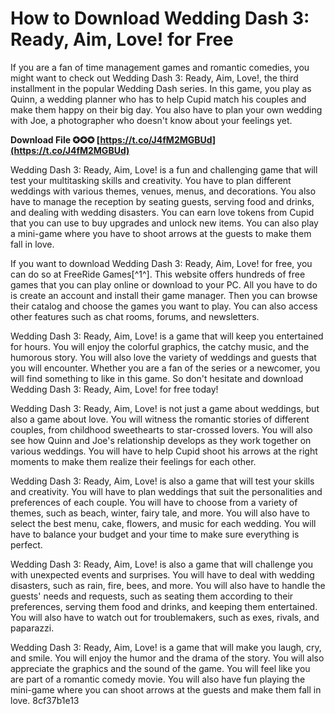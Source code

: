 # How to Download Wedding Dash 3: Ready, Aim, Love! for Free
 
If you are a fan of time management games and romantic comedies, you might want to check out Wedding Dash 3: Ready, Aim, Love!, the third installment in the popular Wedding Dash series. In this game, you play as Quinn, a wedding planner who has to help Cupid match his couples and make them happy on their big day. You also have to plan your own wedding with Joe, a photographer who doesn't know about your feelings yet.
 
**Download File ✪✪✪ [https://t.co/J4fM2MGBUd](https://t.co/J4fM2MGBUd)**


 
Wedding Dash 3: Ready, Aim, Love! is a fun and challenging game that will test your multitasking skills and creativity. You have to plan different weddings with various themes, venues, menus, and decorations. You also have to manage the reception by seating guests, serving food and drinks, and dealing with wedding disasters. You can earn love tokens from Cupid that you can use to buy upgrades and unlock new items. You can also play a mini-game where you have to shoot arrows at the guests to make them fall in love.
 
If you want to download Wedding Dash 3: Ready, Aim, Love! for free, you can do so at FreeRide Games[^1^]. This website offers hundreds of free games that you can play online or download to your PC. All you have to do is create an account and install their game manager. Then you can browse their catalog and choose the games you want to play. You can also access other features such as chat rooms, forums, and newsletters.
 
Wedding Dash 3: Ready, Aim, Love! is a game that will keep you entertained for hours. You will enjoy the colorful graphics, the catchy music, and the humorous story. You will also love the variety of weddings and guests that you will encounter. Whether you are a fan of the series or a newcomer, you will find something to like in this game. So don't hesitate and download Wedding Dash 3: Ready, Aim, Love! for free today!
  
Wedding Dash 3: Ready, Aim, Love! is not just a game about weddings, but also a game about love. You will witness the romantic stories of different couples, from childhood sweethearts to star-crossed lovers. You will also see how Quinn and Joe's relationship develops as they work together on various weddings. You will have to help Cupid shoot his arrows at the right moments to make them realize their feelings for each other.
 
Wedding Dash 3: Ready, Aim, Love! is also a game that will test your skills and creativity. You will have to plan weddings that suit the personalities and preferences of each couple. You will have to choose from a variety of themes, such as beach, winter, fairy tale, and more. You will also have to select the best menu, cake, flowers, and music for each wedding. You will have to balance your budget and your time to make sure everything is perfect.
 
Wedding Dash 3: Ready, Aim, Love! is also a game that will challenge you with unexpected events and surprises. You will have to deal with wedding disasters, such as rain, fire, bees, and more. You will also have to handle the guests' needs and requests, such as seating them according to their preferences, serving them food and drinks, and keeping them entertained. You will also have to watch out for troublemakers, such as exes, rivals, and paparazzi.
 
Wedding Dash 3: Ready, Aim, Love! is a game that will make you laugh, cry, and smile. You will enjoy the humor and the drama of the story. You will also appreciate the graphics and the sound of the game. You will feel like you are part of a romantic comedy movie. You will also have fun playing the mini-game where you can shoot arrows at the guests and make them fall in love.
 8cf37b1e13
 
